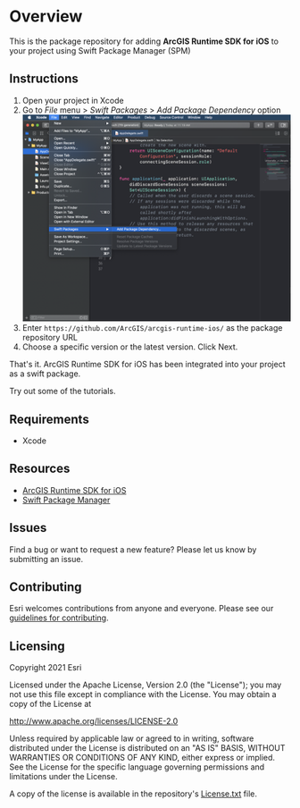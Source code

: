 # Overview

This is the package repository for adding __ArcGIS Runtime SDK for iOS__ to your project using Swift Package Manager (SPM)

## Instructions
1. Open your project in Xcode
2. Go to _File_ menu > _Swift Packages_ > _Add Package Dependency_ option
   ![xcode](./xcode.png)
3. Enter `https://github.com/ArcGIS/arcgis-runtime-ios/` as the package repository URL
4. Choose a specific version or the latest version. Click Next.

That's it. ArcGIS Runtime SDK for iOS has been integrated into your project as a swift package. 

Try out some of the tutorials.

## Requirements
- Xcode

## Resources
- [ArcGIS Runtime SDK for iOS](https://developers.arcgis.com/ios/)
- [Swift Package Manager](https://swift.org/package-manager/)

## Issues
Find a bug or want to request a new feature? Please let us know by submitting an issue.

## Contributing
Esri welcomes contributions from anyone and everyone. Please see our [guidelines for contributing](https://github.com/esri/contributing).

## Licensing 
Copyright 2021 Esri

Licensed under the Apache License, Version 2.0 (the "License");
you may not use this file except in compliance with the License.
You may obtain a copy of the License at

   http://www.apache.org/licenses/LICENSE-2.0

Unless required by applicable law or agreed to in writing, software
distributed under the License is distributed on an "AS IS" BASIS,
WITHOUT WARRANTIES OR CONDITIONS OF ANY KIND, either express or implied.
See the License for the specific language governing permissions and
limitations under the License.

A copy of the license is available in the repository's [License.txt](https://github.com/esri/arcgis-runtime-ios/blob/master/license.txt) file.
